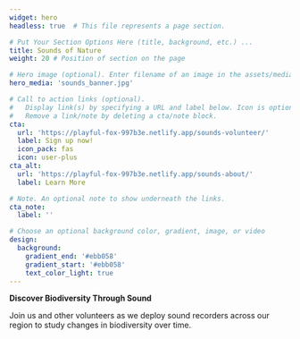 ```yaml
---
widget: hero
headless: true  # This file represents a page section.

# Put Your Section Options Here (title, background, etc.) ...
title: Sounds of Nature
weight: 20 # Position of section on the page

# Hero image (optional). Enter filename of an image in the assets/media/ folder.
hero_media: 'sounds_banner.jpg'

# Call to action links (optional).
#   Display link(s) by specifying a URL and label below. Icon is optional for `cta`.
#   Remove a link/note by deleting a cta/note block.
cta:
  url: 'https://playful-fox-997b3e.netlify.app/sounds-volunteer/'
  label: Sign up now!
  icon_pack: fas
  icon: user-plus
cta_alt:
  url: 'https://playful-fox-997b3e.netlify.app/sounds-about/'
  label: Learn More

# Note. An optional note to show underneath the links.
cta_note:
  label: ''

# Choose an optional background color, gradient, image, or video
design:
  background:
    gradient_end: '#ebb058'
    gradient_start: '#ebb058'
    text_color_light: true
---
```

**Discover Biodiversity Through Sound**    

Join us and other volunteers as we deploy sound recorders across our region to study changes in biodiversity over time.

